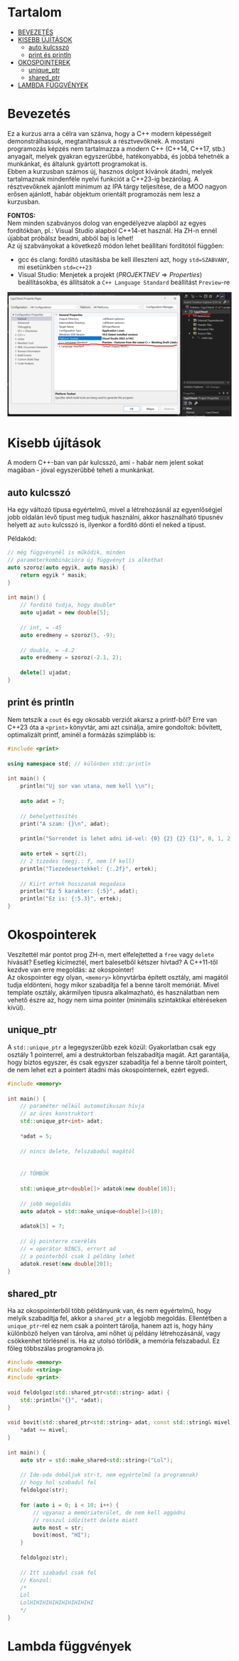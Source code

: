 # Tartalom

- [BEVEZETÉS](#bevezetés)
- [KISEBB ÚJÍTÁSOK](#kisebb-újítások)
  - [auto kulcsszó](#auto-kulcsszó)
  - [print és println](#print-és-println)
- [OKOSPOINTEREK](#okospointerek)
  - [unique_ptr](#unique_ptr)
  - [shared_ptr](#shared_ptr)
- [LAMBDA FÜGGVÉNYEK](#lambda-függvények)

# Bevezetés

Ez a kurzus arra a célra van szánva, hogy a C++ modern képességeit demonstrálhassuk, megtaníthassuk a résztvevőknek. A mostani programozás képzés nem tartalmazza a modern C++ (C++14, C++17, stb.) anyagait, melyek gyakran egyszerűbbé, hatékonyabbá, és jobbá tehetnék a munkánkat, és általunk gyártott programokat is.  
Ebben a kurzusban számos új, hasznos dolgot kívánok átadni, melyek tartalmaznak mindenféle nyelvi funkciót a C++23-ig bezárólag. A résztvevőknek ajánlott minimum az IPA tárgy teljesítése, de a MOO nagyon erősen ajánlott, habár objektum orientált programozás nem lesz a kurzusban.

**FONTOS:**  
Nem minden szabványos dolog van engedélyezve alapból az egyes fordítókban, pl.: Visual Studio alapból C++14-et használ. Ha ZH-n ennél újabbat próbálsz beadni, abból baj is lehet!  
Az új szabványokat a következő módon lehet beállítani fordítótól függően:

- gcc és clang: fordító utasításba be kell illeszteni azt, hogy `std=SZABVANY`, mi esetünkben `std=c++23`
- Visual Studio: Menjetek a projekt ($PROJEKTNEV \Rightarrow Properties$) beállításokba, és állítsátok a `C++ Language Standard` beállítást `Preview`-re

![C++ szabvány beállítása](kepek/VS_cpp23_beallitasa.png)

# Kisebb újítások

A modern C++-ban van pár kulcsszó, ami - habár nem jelent sokat magában - jóval egyszerűbbé teheti a munkánkat.

## auto kulcsszó

Ha egy változó típusa egyértelmű, mivel a létrehozásnál az egyenlőségjel jobb oldalán lévő típust meg tudjuk használni, akkor használható típusnév helyett az `auto` kulcsszó is, ilyenkor a fordító dönti el neked a típust.

Példakód:

~~~C++
// még függvénynél is működik, minden
// paraméterkombinációra új függvényt is alkothat
auto szoroz(auto egyik, auto masik) {
    return egyik * masik;
}

int main() {
    // fordító tudja, hogy double*
    auto ujadat = new double[5];

    // int, = -45
    auto eredmeny = szoroz(5, -9);

    // double, = -4.2
    auto eredmeny = szoroz(-2.1, 2);

    delete[] ujadat;
}
~~~

## print és println

Nem tetszik a `cout` és egy okosabb verziót akarsz a printf-ből? Erre van C++23 óta a `<print>` könyvtár, ami azt csinálja, amire gondoltok: bővített, optimalizált printf, aminél a formázás szimplább is:

~~~C++
#include <print>

using namespace std; // különben std::println

int main() {
    println("Uj sor van utana, nem kell \\n");

    auto adat = 7;

    // behelyettesítés
    print("A szam: {}\n", adat);

    println("Sorrendet is lehet adni id-vel: {0} {2} {2} {1}", 0, 1, 2, 3);

    auto ertek = sqrt(2);
    // 2 tizedes (megj.: f, nem lf kell)
    println("Tiezedesertekkel: {:.2f}", ertek);

    // Kiirt ertek hosszanak megadasa
    println("Ez 5 karakter: {:5}", adat);
    println("Ez is: {:5.3}", ertek);
}
~~~

# Okospointerek

Veszítettél már pontot prog ZH-n, mert elfelejtetted a `free` vagy `delete` hívását? Esetleg kicímeztél, mert balesetből kétszer hívtad? A C++11-től kezdve van erre megoldás: az okospointer!  
Az okospointer egy olyan, `<memory>` könyvtárba épített osztály, ami magától tudja eldönteni, hogy mikor szabadítja fel a benne tárolt memóriát. Mivel template osztály, akármilyen típusra alkalmazható, és használatban nem vehető észre az, hogy nem sima pointer (minimális szintaktikai eltéréseken kívül).

## unique_ptr

A `std::unique_ptr` a legegyszerűbb ezek közül: Gyakorlatban csak egy osztály 1 pointerrel, ami a destruktorban felszabadítja magát. Azt garantálja, hogy biztos egyszer, és csak egyszer szabadítja fel a benne tárolt pointert, de nem lehet ezt a pointert átadni más okospointernek, ezért egyedi.

~~~C++
#include <memory>

int main() {
    // paraméter nélkül automatikusan hívja
    // az üres konstruktort
    std::unique_ptr<int> adat;

    *adat = 5;

    // nincs delete, felszabadul magától


    // TÖMBÖK

    std::unique_ptr<double[]> adatok(new double[10]);

    // jobb megoldás
    auto adatok = std::make_unique<double[]>(10);

    adatok[5] = 7;

    // új pointerre cserélés
    // = operátor NINCS, errort ad
    // a pointerből csak 1 példány lehet
    adatok.reset(new double[20]);
}
~~~

## shared_ptr

Ha az okospointerből több példányunk van, és nem egyértelmű, hogy melyik szabadítja fel, akkor a `shared_ptr` a legjobb megoldás. Ellentétben a `unique_ptr`-rel ez nem csak a pointert tárolja, hanem azt is, hogy hány különböző helyen van tárolva, ami nőhet új példány létrehozásánál, vagy csökkenhet törlésnél is. Ha az utolsó törlődik, a memória felszabadul. Ez főleg többszálas programokra jó.

~~~C++
#include <memory>
#include <string>
#include <print>

void feldolgoz(std::shared_ptr<std::string> adat) {
    std::println("{}", *adat);
}

void bovit(std::shared_ptr<std::string> adat, const std::string& mivel) {
    *adat += mivel;
}

int main() {
    auto str = std::make_shared<std::string>("Lol");

    // Ide-oda dobáljuk str-t, nem egyértelmű (a programnak)
    // hogy hol szabadul fel
    feldolgoz(str);
    
    for (auto i = 0; i < 10; i++) {
        // ugyanaz a memóriaterület, de nem kell aggódni
        // rosszul időzített delete miatt
        auto most = str;
        bovit(most, "HI");
    }

    feldolgoz(str);

    // Itt szabadul csak fel
    // Konzol:
    /*
    Lol
    LolHIHIHIHIHIHIHIHIHIHI
    */
}
~~~

# Lambda függvények
